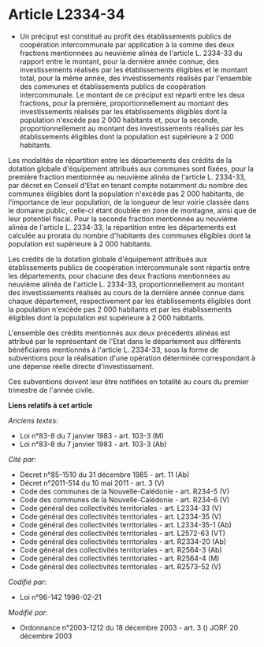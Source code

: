# Article L2334-34

- Un préciput est constitué au profit des établissements publics de coopération intercommunale par application à la somme des
deux fractions mentionnées au neuvième alinéa de l'article L. 2334-33 du rapport entre le montant, pour la dernière année
connue, des investissements réalisés par les établissements éligibles et le montant total, pour la même année, des
investissements réalisés par l'ensemble des communes et établissements publics de coopération intercommunale. Le montant de
ce préciput est réparti entre les deux fractions, pour la première, proportionnellement au montant des investissements
réalisés par les établissements éligibles dont la population n'excède pas 2 000 habitants et, pour la seconde,
proportionnellement au montant des investissements réalisés par les établissements éligibles dont la population est
supérieure à 2 000 habitants.

Les modalités de répartition entre les départements des crédits de la dotation globale d'équipement attribués aux communes
sont fixées, pour la première fraction mentionnée au neuvième alinéa de l'article L. 2334-33, par décret en Conseil d'Etat en
tenant compte notamment du nombre des communes éligibles dont la population n'excède pas 2 000 habitants, de l'importance de
leur population, de la longueur de leur voirie classée dans le domaine public, celle-ci étant doublée en zone de montagne,
ainsi que de leur potentiel fiscal. Pour la seconde fraction mentionnée au neuvième alinéa de l'article L. 2334-33, la
répartition entre les départements est calculée au prorata du nombre d'habitants des communes éligibles dont la population
est supérieure à 2 000 habitants.

Les crédits de la dotation globale d'équipement attribués aux établissements publics de coopération intercommunale sont
répartis entre les départements, pour chacune des deux fractions mentionnées au neuvième alinéa de l'article L. 2334-33,
proportionnellement au montant des investissements réalisés au cours de la dernière année connue dans chaque département,
respectivement par les établissements éligibles dont la population n'excède pas 2 000 habitants et par les établissements
éligibles dont la population est supérieure à 2 000 habitants.

L'ensemble des crédits mentionnés aux deux précédents alinéas est attribué par le représentant de l'Etat dans le département
aux différents bénéficiaires mentionnés à l'article L. 2334-33, sous la forme de subventions pour la réalisation d'une
opération déterminée correspondant à une dépense réelle directe d'investissement.

Ces subventions doivent leur être notifiées en totalité au cours du premier trimestre de l'année civile.

**Liens relatifs à cet article**

_Anciens textes_:

  - Loi n°83-8 du 7 janvier 1983 - art. 103-3 (M)
  - Loi n°83-8 du 7 janvier 1983 - art. 103-3 (Ab)

_Cité par_:

  - Décret n°85-1510 du 31 décembre 1985 - art. 11 (Ab)
  - Décret n°2011-514 du 10 mai 2011 - art. 3 (V)
  - Code des communes de la Nouvelle-Calédonie - art. R234-5 (V)
  - Code des communes de la Nouvelle-Calédonie - art. R234-6 (V)
  - Code général des collectivités territoriales - art. L2334-33 (V)
  - Code général des collectivités territoriales - art. L2334-35 (V)
  - Code général des collectivités territoriales - art. L2334-35-1 (Ab)
  - Code général des collectivités territoriales - art. L2572-63 (VT)
  - Code général des collectivités territoriales - art. R2334-20 (Ab)
  - Code général des collectivités territoriales - art. R2564-3 (Ab)
  - Code général des collectivités territoriales - art. R2564-4 (M)
  - Code général des collectivités territoriales - art. R2573-52 (V)

_Codifié par_:

  - Loi n°96-142 1996-02-21

_Modifié par_:

  - Ordonnance n°2003-1212 du 18 décembre 2003 - art. 3 () JORF 20 décembre 2003
